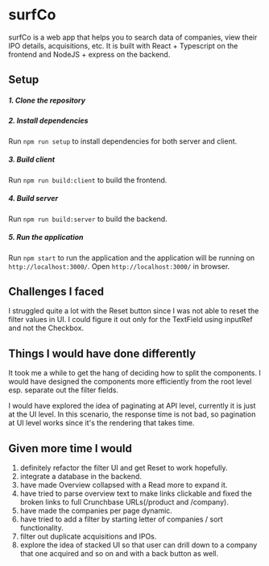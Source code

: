 # surfCo
surfCo is a web app that helps you to search data of companies, view their IPO details, acquisitions, etc. It is built with React + Typescript on the frontend and NodeJS + express on the backend.
## Setup

##### 1. Clone the repository
##### 2. Install dependencies
Run `npm run setup` to install dependencies for both server and client.

##### 3. Build client
Run `npm run build:client` to build the frontend.

##### 4. Build server
Run `npm run build:server` to build the backend.

##### 5. Run the application
Run `npm start` to run the application and the application will be running on `http://localhost:3000/`. Open `http://localhost:3000/` in browser.

## Challenges I faced

I struggled quite a lot with the Reset button since I was not able to reset the filter values in UI. I could figure it out only for the TextField using inputRef and not the Checkbox. 

## Things I would have done differently

It took me a while to get the hang of deciding how to split the components. I would have designed the components more efficiently from the root level esp. separate out the filter fields.

I would have explored the idea of paginating at API level, currently it is just at the UI level. In this scenario, the response time is not bad, so pagination at UI level works since it's the rendering that takes time.

## Given more time I would

1. definitely refactor the filter UI and get Reset to work hopefully.
2. integrate a database in the backend.
3. have made Overview collapsed with a Read more to expand it.
4. have tried to parse overview text to make links clickable and fixed the broken links to full Crunchbase URLs(/product and /company).
5. have made the companies per page dynamic.
6. have tried to add a filter by starting letter of companies / sort functionality.
7. filter out duplicate acquisitions and IPOs.
8. explore the idea of stacked UI so that user can drill down to a company that one acquired and so on and with a back button as well.




